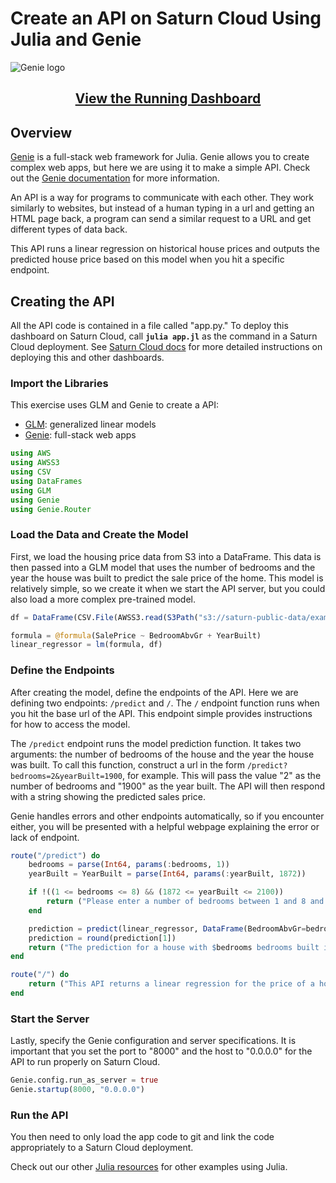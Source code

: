 # Create an API on Saturn Cloud Using Julia and Genie

![Genie logo](https://saturn-public-assets.s3.us-east-2.amazonaws.com/example-resources/genie_logo.png "doc-image")

<div align="center">

## [View the Running Dashboard](https://scld.io/hosted/julia-api) 

</div>

## Overview

[Genie](https://genieframework.com/) is a full-stack web framework for Julia. Genie allows you to create complex web apps, but here we are using it to make a simple API. Check out the [Genie documentation](https://genieframework.com/docs/tutorials/Overview.html) for more information.

An API is a way for programs to communicate with each other. They work similarly to websites, but instead of a human typing in a url and getting an HTML page back, a program can send a similar request to a URL and get different types of data back.

This API runs a linear regression on historical house prices and outputs the predicted house price based on this model when you hit a specific endpoint. 

## Creating the API
All the API code is contained in a file called "app.py." To deploy this dashboard on Saturn Cloud, call **`julia app.jl`** as the command in a Saturn Cloud deployment. See [Saturn Cloud docs](https://saturncloud.io/docs/examples/dashboards/dashboard/) for more detailed instructions on deploying this and other dashboards.

### Import the Libraries

This exercise uses GLM and Genie to create a API:
* [GLM](https://juliastats.org/GLM.jl/v0.11/): generalized linear models
* [Genie](https://github.com/GenieFramework/Genie.jl): full-stack web apps

``` julia
using AWS
using AWSS3
using CSV
using DataFrames
using GLM
using Genie
using Genie.Router
```

### Load the Data and Create the Model
First, we load the housing price data from S3 into a DataFrame. This data is then passed into a GLM model that uses the number of bedrooms and the year the house was built to predict the sale price of the home. This model is relatively simple, so we create it when we start the API server, but you could also load a more complex pre-trained model.

``` julia
df = DataFrame(CSV.File(AWSS3.read(S3Path("s3://saturn-public-data/examples/dashboard/housePriceData.csv", config=global_aws_config(; region="us-east-2")))))

formula = @formula(SalePrice ~ BedroomAbvGr + YearBuilt)
linear_regressor = lm(formula, df)
```

### Define the Endpoints

After creating the model, define the endpoints of the API. Here we are defining two endpoints: `/predict`  and `/`. The `/` endpoint function runs when you hit the base url of the API. This endpoint simple provides instructions for how to access the model.

The `/predict` endpoint runs the model prediction function. It takes two arguments: the number of bedrooms of the house and the year the house was built. To call this function, construct a url in the form `/predict?bedrooms=2&yearBuilt=1900`, for example. This will pass the value "2" as the number of bedrooms and "1900" as the year built. The API will then respond with a string showing the predicted sales price. 

Genie handles errors and other endpoints automatically, so if you encounter either, you will be presented with a helpful webpage explaining the error or lack of endpoint.

``` julia
route("/predict") do
    bedrooms = parse(Int64, params(:bedrooms, 1))
    yearBuilt = YearBuilt = parse(Int64, params(:yearBuilt, 1872))

    if !((1 <= bedrooms <= 8) && (1872 <= yearBuilt <= 2100))
        return ("Please enter a number of bedrooms between 1 and 8 and a year built between 1872 and 2100.")
    end

    prediction = predict(linear_regressor, DataFrame(BedroomAbvGr=bedrooms, YearBuilt=yearBuilt))
    prediction = round(prediction[1])
    return ("The prediction for a house with $bedrooms bedrooms built in $yearBuilt is \$$prediction.")
end

route("/") do
    return ("This API returns a linear regression for the price of a house based on the number of bedrooms and the year it was built. For example, append /predict?bedrooms=2&yearBuilt=1900 to the url to predict the sale price for a house built in 1900 with 2 bedrooms.")
end
```

### Start the Server

Lastly, specify the Genie configuration and server specifications. It is important that you set the port to "8000" and the host to "0.0.0.0" for the API to run properly on Saturn Cloud.

``` julia
Genie.config.run_as_server = true
Genie.startup(8000, "0.0.0.0")
```

### Run the API

You then need to only load the app code to git and link the code appropriately to a Saturn Cloud deployment. 

Check out our other [Julia resources](https://saturncloud.io/docs/examples/julia/) for other examples using Julia.
